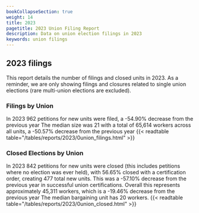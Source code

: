```yaml
---
bookCollapseSection: true
weight: 14
title: 2023
pagetitle: 2023 Union Filing Report
description: Data on union election filings in 2023
keywords: union filings
---
```


## 2023 filings

This report details the number of filings and closed units in 2023. As a reminder, we are only showing filings and closures related to single union elections (rare multi-union elections are excluded).

### Filings by Union
In 2023 962 petitions for new units were filed, a -54.90% decrease from the previous year The median size was 21 with a total of 65,614 workers across all units, a -50.57% decrease from the previous year
{{< readtable table="/tables/reports/2023/0union_filings.html" >}}

### Closed Elections by Union
In 2023 842 petitions for new units were closed (this includes petitions where no election was ever held), with 56.65% closed with a certification order, creating 477 total new units. This was a -57.10% decrease from the previous year in successful union certifications. Overall this represents approximately 45,311 workers, which is a -19.46% decrease from the previous year The median bargaining unit has 20 workers.
{{< readtable table="/tables/reports/2023/0union_closed.html" >}}

